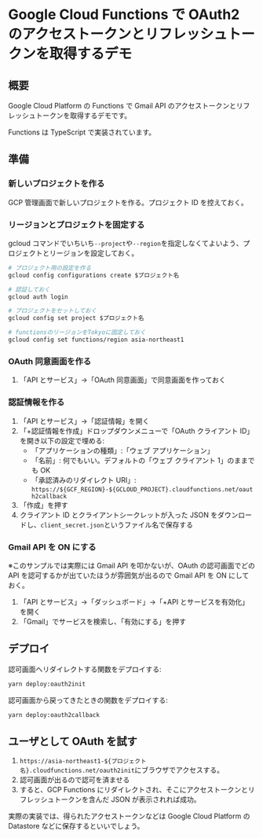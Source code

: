 # Google Cloud Functions で OAuth2 のアクセストークンとリフレッシュトークンを取得するデモ

## 概要

Google Cloud Platform の Functions で Gmail API のアクセストークンとリフレッシュトークンを取得するデモです。

Functions は TypeScript で実装されています。

## 準備

### 新しいプロジェクトを作る

GCP 管理画面で新しいプロジェクトを作る。プロジェクト ID を控えておく。

### リージョンとプロジェクトを固定する

gcloud コマンドでいちいち`--project`や`--region`を指定しなくてよいよう、プロジェクトとリージョンを設定しておく。

```bash
# プロジェクト用の設定を作る
gcloud config configurations create $プロジェクト名

# 認証しておく
gcloud auth login

# プロジェクトをセットしておく
gcloud config set project $プロジェクト名

# functionsのリージョンをTokyoに固定しておく
gcloud config set functions/region asia-northeast1
```

### OAuth 同意画面を作る

1. 「API とサービス」→「OAuth 同意画面」で同意画面を作っておく

### 認証情報を作る

1. 「API とサービス」→「認証情報」を開く
1. 「+認証情報を作成」ドロップダウンメニューで「OAuth クライアント ID」を開き以下の設定で埋める:
   - 「アプリケーションの種類」:「ウェブ アプリケーション」
   - 「名前」: 何でもいい。デフォルトの「ウェブ クライアント 1」のままでも OK
   - 「承認済みのリダイレクト URI」: `https://${GCF_REGION}-${GCLOUD_PROJECT}.cloudfunctions.net/oauth2callback`
1. 「作成」を押す
1. クライアント ID とクライアントシークレットが入った JSON をダウンロードし、`client_secret.json`というファイル名で保存する

### Gmail API を ON にする

※このサンプルでは実際には Gmail API を叩かないが、OAuth の認可画面でどの API を認可するかが出ていたほうが雰囲気が出るので Gmail API を ON にしておく。

1. 「API とサービス」→「ダッシュボード」→「+API とサービスを有効化」を開く
1. 「Gmail」でサービスを検索し、「有効にする」を押す

## デプロイ

認可画面へリダイレクトする関数をデプロイする:

```bash
yarn deploy:oauth2init
```

認可画面から戻ってきたときの関数をデプロイする:

```bash
yarn deploy:oauth2callback
```

## ユーザとして OAuth を試す

1. `https://asia-northeast1-${プロジェクト名}.cloudfunctions.net/oauth2init`にブラウザでアクセスする。
1. 認可画面が出るので認可を済ませる
1. すると、GCP Functions にリダイレクトされ、そこにアクセストークンとリフレッシュトークンを含んだ JSON が表示されれば成功。

実際の実装では、得られたアクセストークンなどは Google Cloud Platform の Datastore などに保存するといいでしょう。
